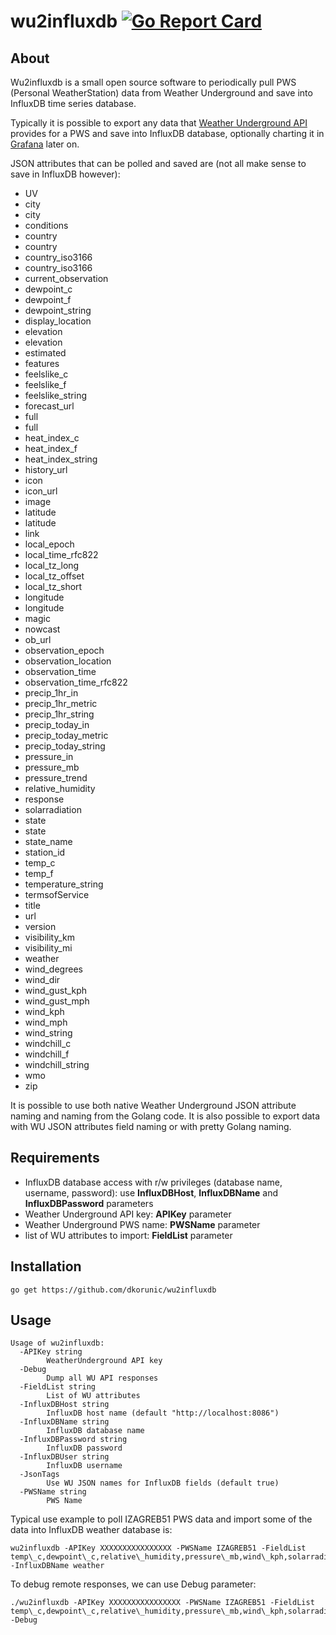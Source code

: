 # wu2influxdb [![Go Report Card](https://goreportcard.com/badge/github.com/dkorunic/wu2influxdb)](https://goreportcard.com/badge/github.com/dkorunic/wu2influxdb)

## About
Wu2influxdb is a small open source software to periodically pull PWS (Personal WeatherStation) data from Weather Underground and save into InfluxDB time series database.

Typically it is possible to export any data that [Weather Underground API](https://www.wunderground.com/weather/api/d/docs) provides for a PWS and save into InfluxDB database, optionally charting it in [Grafana](https://grafana.com/) later on.

JSON attributes that can be polled and saved are (not all make sense to save in InfluxDB however):

* UV
* city
* city
* conditions
* country
* country
* country\_iso3166
* country\_iso3166
* current\_observation
* dewpoint\_c
* dewpoint\_f
* dewpoint\_string
* display\_location
* elevation
* elevation
* estimated
* features
* feelslike\_c
* feelslike\_f
* feelslike\_string
* forecast\_url
* full
* full
* heat\_index\_c
* heat\_index\_f
* heat\_index\_string
* history\_url
* icon
* icon\_url
* image
* latitude
* latitude
* link
* local\_epoch
* local\_time\_rfc822
* local\_tz\_long
* local\_tz\_offset
* local\_tz\_short
* longitude
* longitude
* magic
* nowcast
* ob\_url
* observation\_epoch
* observation\_location
* observation\_time
* observation\_time\_rfc822
* precip\_1hr\_in
* precip\_1hr\_metric
* precip\_1hr\_string
* precip\_today\_in
* precip\_today\_metric
* precip\_today\_string
* pressure\_in
* pressure\_mb
* pressure\_trend
* relative\_humidity
* response
* solarradiation
* state
* state
* state\_name
* station\_id
* temp\_c
* temp\_f
* temperature\_string
* termsofService
* title
* url
* version
* visibility\_km
* visibility\_mi
* weather
* wind\_degrees
* wind\_dir
* wind\_gust\_kph
* wind\_gust\_mph
* wind\_kph
* wind\_mph
* wind\_string
* windchill\_c
* windchill\_f
* windchill\_string
* wmo
* zip

It is possible to use both native Weather Underground JSON attribute naming and naming from the Golang code. It is also possible to export data with WU JSON attributes field naming or with pretty Golang naming.

## Requirements
* InfluxDB database access with r/w privileges (database name, username, password): use **InfluxDBHost**, **InfluxDBName** and **InfluxDBPassword** parameters
* Weather Underground API key: **APIKey** parameter
* Weather Underground PWS name: **PWSName** parameter
* list of WU attributes to import: **FieldList** parameter

## Installation
```
go get https://github.com/dkorunic/wu2influxdb
```

## Usage
```
Usage of wu2influxdb:
  -APIKey string
    	WeatherUnderground API key
  -Debug
    	Dump all WU API responses
  -FieldList string
    	List of WU attributes
  -InfluxDBHost string
    	InfluxDB host name (default "http://localhost:8086")
  -InfluxDBName string
    	InfluxDB database name
  -InfluxDBPassword string
    	InfluxDB password
  -InfluxDBUser string
    	InfluxDB username
  -JsonTags
    	Use WU JSON names for InfluxDB fields (default true)
  -PWSName string
    	PWS Name
```

Typical use example to poll IZAGREB51 PWS data and import some of the data into InfluxDB weather database is:

```
wu2influxdb -APIKey XXXXXXXXXXXXXXXX -PWSName IZAGREB51 -FieldList temp\_c,dewpoint\_c,relative\_humidity,pressure\_mb,wind\_kph,solarradiation,precip\_today\_metric,precip\_1hr\_metric -InfluxDBName weather
```

To debug remote responses, we can use Debug parameter:

```
./wu2influxdb -APIKey XXXXXXXXXXXXXXXX -PWSName IZAGREB51 -FieldList temp\_c,dewpoint\_c,relative\_humidity,pressure\_mb,wind\_kph,solarradiation,precip\_today\_metric,precip\_1hr\_metric -Debug
```
